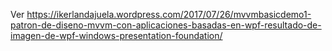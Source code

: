 Ver https://ikerlandajuela.wordpress.com/2017/07/26/mvvmbasicdemo1-patron-de-diseno-mvvm-con-aplicaciones-basadas-en-wpf-resultado-de-imagen-de-wpf-windows-presentation-foundation/